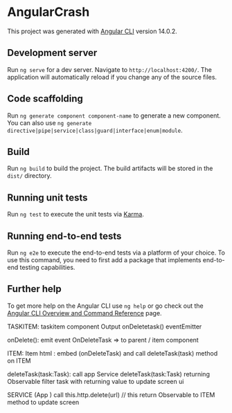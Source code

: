 # AngularCrash

This project was generated with [Angular CLI](https://github.com/angular/angular-cli) version 14.0.2.

## Development server

Run `ng serve` for a dev server. Navigate to `http://localhost:4200/`. The application will automatically reload if you change any of the source files.

## Code scaffolding

Run `ng generate component component-name` to generate a new component. You can also use `ng generate directive|pipe|service|class|guard|interface|enum|module`.

## Build

Run `ng build` to build the project. The build artifacts will be stored in the `dist/` directory.

## Running unit tests

Run `ng test` to execute the unit tests via [Karma](https://karma-runner.github.io).

## Running end-to-end tests

Run `ng e2e` to execute the end-to-end tests via a platform of your choice. To use this command, you need to first add a package that implements end-to-end testing capabilities.

## Further help

To get more help on the Angular CLI use `ng help` or go check out the [Angular CLI Overview and Command Reference](https://angular.io/cli) page.

TASKITEM:
taskitem component
 Output   onDeletetask() eventEmitter

 onDelete():
    emit event OnDeleteTask => to parent / item component

ITEM:
Item html :
  embed (onDeleteTask) and call deleteTask(task) method on ITEM

deleteTask(task:Task): call app Service
 deleteTask(task:Task) returning  Observable<Task> 
 filter task with returning value to update screen ui

SERVICE (App )
 call this.http.delete<Task>(url) // this return Observable to ITEM method to update screen

